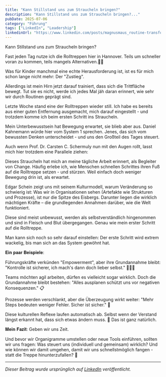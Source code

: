 ```yaml
---
title: "Kann Stillstand uns zum Straucheln bringen?"
description: "Kann Stillstand uns zum Straucheln bringen?..."
pubDate: 2025-07-06
category: "Führung"
tags: ["LinkedIn", "Leadership"]
linkedinUrl: "https://www.linkedin.com/posts/magnusmaus_routine-transformation-change-activity-7341336439470653440-cZE7"
---
```


Kann Stillstand uns zum Straucheln bringen?

Fast jeden Tag nutze ich die Rolltreppen hier in Hannover. Teils um schneller voran zu kommen, teils mangels Alternativen.🚶‍➡️

Was für Kinder manchmal eine echte Herausforderung ist, ist es für mich schon lange nicht mehr: Der "Zustieg". 

Allerdings ist mein Hirn jetzt darauf trainiert, dass sich die Trittfläche bewegt. Tut sie es nicht, werde ich jedes Mal jäh daran erinnert, wie sehr wir durch Routinen geprägt sind.

Letzte Woche stand eine der Rolltreppen wieder still. Ich habe es bereits aus einer guten Entfernung ausgemacht, mich darauf eingestellt - und trotzdem komme ich beim ersten Schritt ins Straucheln. 

Mein Unterbewusstsein hat Bewegung erwartet, sie blieb aber aus. Daniel Kahnemann würde hier vom System 1 sprechen. Jenes, das sich vom bewussten Denken unterscheidet - und uns den Großteil des Tages steuert.


Auch wenn Prof. Dr. Carsten C. Schermuly nun mit den Augen rollt, lasst mich hier trotzdem eine Parallele ziehen:

Dieses Straucheln hat mich an meine tägliche Arbeit erinnert, als Begleiter von Change. 
Häufig erlebe ich, wie Menschen schnellen Schrittes ihren Fuß auf die Rolltreppe setzen - und stürzen. Weil einfach doch weniger Bewegung drin ist, als erwartet. 

Edgar Schein zeigt uns mit seinem Kulturmodell, warum Veränderung so schwierig ist: Was wir in Organisationen sehen (Artefakte wie Strukturen und Prozesse), ist nur die Spitze des Eisbergs. Darunter liegen die wirklich mächtigen Kräfte – die grundlegenden Annahmen darüber, wie die Welt funktioniert.

Diese sind meist unbewusst, werden als selbstverständlich hingenommen und sind in Fleisch und Blut übergegangen. Genau wie mein erster Schritt auf die Rolltreppe.

Man kann sich noch so sehr darauf einstellen: Der erste Schritt wird extrem wackelig, bis man sich an das System gewöhnt hat.


𝐄𝐢𝐧 𝐩𝐚𝐚𝐫 𝐁𝐞𝐢𝐬𝐩𝐢𝐞𝐥𝐞:

Führungskräfte verkünden "Empowerment", aber ihre Grundannahme bleibt: "Kontrolle ist sicherer, ich mach's dann doch lieber selbst." 🙅🏻‍♂️

Teams möchten agil arbeiten, dürfen es vielleicht sogar wirklich. Doch die Grundannahme bleibt bestehen: "Alles ausplanen schützt uns vor negativen Konsequenzen." 📋

Prozesse werden verschlankt, aber die Überzeugung wirkt weiter: "Mehr Steps bedeuten weniger Fehler. Sicher ist sicher." 👣

Diese kulturellen Reflexe laufen automatisch ab. Selbst wenn der Verstand längst erkannt hat, dass sich etwas ändern muss. 🧠
Das ist ganz natürlich. 


𝐌𝐞𝐢𝐧 𝐅𝐚𝐳𝐢𝐭:
Geben wir uns Zeit.

Und bevor wir Organigramme umstellen oder neue Tools einführen, sollten wir uns fragen: Was steuert uns (individuell und gemeinsam) wirklich? 
Und wie können wir damit umgehen, damit wir uns schnellstmöglich fangen - statt die Treppe hinunterzufallen? 🤕

---

*Dieser Beitrag wurde ursprünglich auf [LinkedIn](https://www.linkedin.com/posts/magnusmaus_routine-transformation-change-activity-7341336439470653440-cZE7?utm_source=share&utm_medium=member_desktop&rcm=ACoAAB71gTQBOfaD-e1Vx9jb-y2EHCeDklEKCpc) veröffentlicht.*
